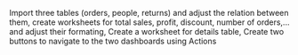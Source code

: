Import three tables (orders, people, returns) and adjust the relation between them,
create worksheets for total sales, profit, discount, number of orders,...  and adjust their formating,
Create a worksheet for details table,
Create two buttons to navigate to the two dashboards using Actions
